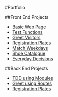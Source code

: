 #Portfolio

##Front End Projects
* [Basic Web Page](https://ggsbv.github.io/)
* [Test Functions](https://ggsbv.github.io/bootcamp-tests/)
* [Greet Visitors](https://ggsbv.github.io/greetings)
* [Registration Plates](https://ggsbv.github.io/registration_numbers)
* [Match Weekdays](https://ggsbv.github.io/matching_days)
* [Shoe Catalogue](https://ggsbv.github.io/shoe_catalogue)
* [Everyday Decisions](https://ggsbv.github.io/my_screen)

##Back End Projects
* [TDD using Modules](https://ggsbv.github.io/bootcamp_backend_tests)
* [Greet using Routes](https://ggsbv.github.io/registration_numbers_webapp)
* [Registration Plates](https://ggsbv.github.io/greetings-webapp)
